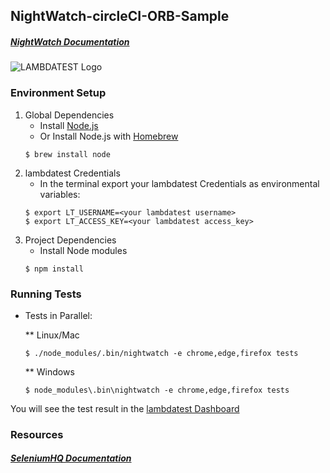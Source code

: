 ## NightWatch-circleCI-ORB-Sample
##### [NightWatch Documentation](http://nightwatchjs.org/)
![LAMBDATEST Logo](http://labs.lambdatest.com/images/fills-copy.svg)


### Environment Setup

1. Global Dependencies
    * Install [Node.js](https://nodejs.org/en/)
    * Or Install Node.js with [Homebrew](http://brew.sh/)
    ```
    $ brew install node
    ```
2. lambdatest Credentials
    * In the terminal export your lambdatest Credentials as environmental variables:
    ```
    $ export LT_USERNAME=<your lambdatest username>
    $ export LT_ACCESS_KEY=<your lambdatest access_key>
    ```
3. Project Dependencies
    * Install Node modules
    ```
    $ npm install
    ```

### Running Tests

* Tests in Parallel:

    ** Linux/Mac
    ```
    $ ./node_modules/.bin/nightwatch -e chrome,edge,firefox tests
    ```
   ** Windows
    ```
    $ node_modules\.bin\nightwatch -e chrome,edge,firefox tests
    ```

You will see the test result in the [lambdatest Dashboard](https://automation.lambdatest.com)

### Resources

##### [SeleniumHQ Documentation](http://www.seleniumhq.org/docs/)
